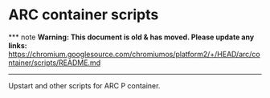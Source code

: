 # ARC container scripts

*** note
**Warning: This document is old & has moved.  Please update any links:**<br>
https://chromium.googlesource.com/chromiumos/platform2/+/HEAD/arc/container/scripts/README.md
***

Upstart and other scripts for ARC P container.
